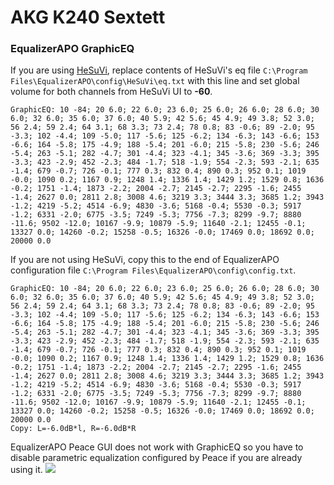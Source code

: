 # AKG K240 Sextett
### EqualizerAPO GraphicEQ
If you are using [HeSuVi](https://sourceforge.net/projects/hesuvi/), replace contents of HeSuVi's eq file `C:\Program Files\EqualizerAPO\config\HeSuVi\eq.txt` with this line and set global volume for both channels from HeSuVi UI to **-60**.
```
GraphicEQ: 10 -84; 20 6.0; 22 6.0; 23 6.0; 25 6.0; 26 6.0; 28 6.0; 30 6.0; 32 6.0; 35 6.0; 37 6.0; 40 5.9; 42 5.6; 45 4.9; 49 3.8; 52 3.0; 56 2.4; 59 2.4; 64 3.1; 68 3.3; 73 2.4; 78 0.8; 83 -0.6; 89 -2.0; 95 -3.3; 102 -4.4; 109 -5.0; 117 -5.6; 125 -6.2; 134 -6.3; 143 -6.6; 153 -6.6; 164 -5.8; 175 -4.9; 188 -5.4; 201 -6.0; 215 -5.8; 230 -5.6; 246 -5.4; 263 -5.1; 282 -4.7; 301 -4.4; 323 -4.1; 345 -3.6; 369 -3.3; 395 -3.3; 423 -2.9; 452 -2.3; 484 -1.7; 518 -1.9; 554 -2.3; 593 -2.1; 635 -1.4; 679 -0.7; 726 -0.1; 777 0.3; 832 0.4; 890 0.3; 952 0.1; 1019 -0.0; 1090 0.2; 1167 0.9; 1248 1.4; 1336 1.4; 1429 1.2; 1529 0.8; 1636 -0.2; 1751 -1.4; 1873 -2.2; 2004 -2.7; 2145 -2.7; 2295 -1.6; 2455 -1.4; 2627 0.0; 2811 2.8; 3008 4.6; 3219 3.3; 3444 3.3; 3685 1.2; 3943 -1.2; 4219 -5.2; 4514 -6.9; 4830 -3.6; 5168 -0.4; 5530 -0.3; 5917 -1.2; 6331 -2.0; 6775 -3.5; 7249 -5.3; 7756 -7.3; 8299 -9.7; 8880 -11.6; 9502 -12.0; 10167 -9.9; 10879 -5.9; 11640 -2.1; 12455 -0.1; 13327 0.0; 14260 -0.2; 15258 -0.5; 16326 -0.0; 17469 0.0; 18692 0.0; 20000 0.0
```
If you are not using HeSuVi, copy this to the end of EqualizerAPO configuration file `C:\Program Files\EqualizerAPO\config\config.txt`.
```
GraphicEQ: 10 -84; 20 6.0; 22 6.0; 23 6.0; 25 6.0; 26 6.0; 28 6.0; 30 6.0; 32 6.0; 35 6.0; 37 6.0; 40 5.9; 42 5.6; 45 4.9; 49 3.8; 52 3.0; 56 2.4; 59 2.4; 64 3.1; 68 3.3; 73 2.4; 78 0.8; 83 -0.6; 89 -2.0; 95 -3.3; 102 -4.4; 109 -5.0; 117 -5.6; 125 -6.2; 134 -6.3; 143 -6.6; 153 -6.6; 164 -5.8; 175 -4.9; 188 -5.4; 201 -6.0; 215 -5.8; 230 -5.6; 246 -5.4; 263 -5.1; 282 -4.7; 301 -4.4; 323 -4.1; 345 -3.6; 369 -3.3; 395 -3.3; 423 -2.9; 452 -2.3; 484 -1.7; 518 -1.9; 554 -2.3; 593 -2.1; 635 -1.4; 679 -0.7; 726 -0.1; 777 0.3; 832 0.4; 890 0.3; 952 0.1; 1019 -0.0; 1090 0.2; 1167 0.9; 1248 1.4; 1336 1.4; 1429 1.2; 1529 0.8; 1636 -0.2; 1751 -1.4; 1873 -2.2; 2004 -2.7; 2145 -2.7; 2295 -1.6; 2455 -1.4; 2627 0.0; 2811 2.8; 3008 4.6; 3219 3.3; 3444 3.3; 3685 1.2; 3943 -1.2; 4219 -5.2; 4514 -6.9; 4830 -3.6; 5168 -0.4; 5530 -0.3; 5917 -1.2; 6331 -2.0; 6775 -3.5; 7249 -5.3; 7756 -7.3; 8299 -9.7; 8880 -11.6; 9502 -12.0; 10167 -9.9; 10879 -5.9; 11640 -2.1; 12455 -0.1; 13327 0.0; 14260 -0.2; 15258 -0.5; 16326 -0.0; 17469 0.0; 18692 0.0; 20000 0.0
Copy: L=-6.0dB*l, R=-6.0dB*R
```
EqualizerAPO Peace GUI does not work with GraphicEQ so you have to disable parametric equalization configured by Peace if you are already using it.
![](https://raw.githubusercontent.com/jaakkopasanen/AutoEq/master/results/Sonoma%20Model%20One/innerfidelity/onear/AKG%20K240%20Sextett/AKG%20K240%20Sextett.png)
